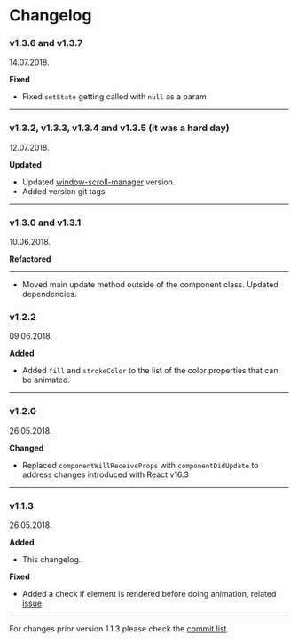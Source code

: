 # Changelog

### v1.3.6 and v1.3.7

14.07.2018.

**Fixed**

* Fixed `setState` getting called with `null` as a param

-----

### v1.3.2, v1.3.3, v1.3.4 and v1.3.5 (it was a hard day)

12.07.2018.

**Updated**

* Updated [window-scroll-manager](https://github.com/Stanko/window-scroll-manager) version.
* Added version git tags

-----

### v1.3.0 and v1.3.1

10.06.2018.

**Refactored**

-----

* Moved main update method outside of the component class. Updated dependencies.

### v1.2.2

09.06.2018.

**Added**

* Added `fill` and `strokeColor` to the list of the color properties that can be animated.


-----

### v1.2.0

26.05.2018.

**Changed**

* Replaced `componentWillReceiveProps` with `componentDidUpdate` to address changes introduced with React v16.3


-----


### v1.1.3

26.05.2018.

**Added**

* This changelog.

**Fixed**

* Added a check if element is rendered before doing animation, related [issue](https://github.com/Stanko/react-plx/issues/17).


-----

For changes prior version 1.1.3 please check the [commit list](https://github.com/Stanko/react-plx/commits/master).
